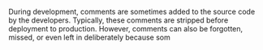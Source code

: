 During development, comments are sometimes added to the source code by the developers. Typically, these comments are stripped before deployment to production. However, comments can also be forgotten, missed, or even left in deliberately because som